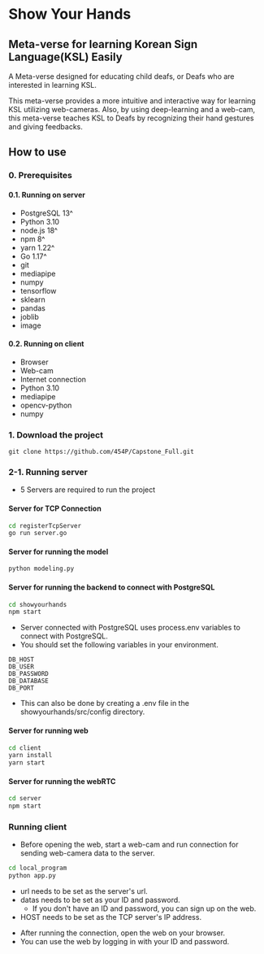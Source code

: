 # Show Your Hands
## Meta-verse for learning Korean Sign Language(KSL) Easily
A Meta-verse designed for educating child deafs, or Deafs who are interested in learning KSL.

This meta-verse provides a more intuitive and interactive way for learning KSL utilizing web-cameras.
Also, by using deep-learning and a web-cam, this meta-verse teaches KSL to Deafs by recognizing their hand gestures and giving feedbacks.


## How to use

### 0. Prerequisites
#### 0.1. Running on server
- PostgreSQL 13^
- Python 3.10
- node.js 18^
- npm 8^
- yarn 1.22^
- Go 1.17^
- git
- mediapipe
- numpy
- tensorflow
- sklearn
- pandas
- joblib
- image
#### 0.2. Running on client
- Browser
- Web-cam
- Internet connection
- Python 3.10
- mediapipe
- opencv-python
- numpy
### 1. Download the project
```
git clone https://github.com/454P/Capstone_Full.git
```

### 2-1. Running server
- 5 Servers are required to run the project
#### Server for TCP Connection
```bash
cd registerTcpServer
go run server.go
```
#### Server for running the model
```bash
python modeling.py
```
#### Server for running the backend to connect with PostgreSQL
```bash
cd showyourhands
npm start
```
* Server connected with PostgreSQL uses process.env variables to connect with PostgreSQL.
* You should set the following variables in your environment.
``` text
DB_HOST
DB_USER
DB_PASSWORD
DB_DATABASE
DB_PORT
```
* This can also be done by creating a .env file in the showyourhands/src/config directory.

#### Server for running web
```bash
cd client
yarn install
yarn start
```

#### Server for running the webRTC
```bash
cd server
npm start
```

### Running client
- Before opening the web, start a web-cam and run connection for sending web-camera data to the server.
```bash
cd local_program
python app.py
```
* url needs to be set as the server's url.
* datas needs to be set as your ID and password.
  * If you don't have an ID and password, you can sign up on the web.
* HOST needs to be set as the TCP server's IP address.

- After running the connection, open the web on your browser.
- You can use the web by logging in with your ID and password.
